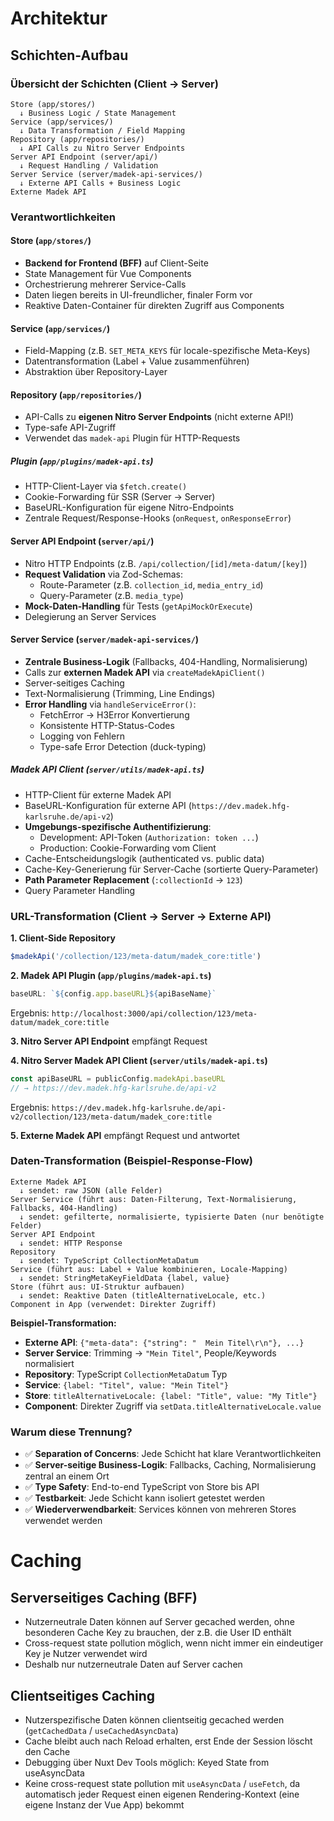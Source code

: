 # Architektur

## Schichten-Aufbau

### Übersicht der Schichten (Client → Server)

```
Store (app/stores/)
  ↓ Business Logic / State Management
Service (app/services/)
  ↓ Data Transformation / Field Mapping
Repository (app/repositories/)
  ↓ API Calls zu Nitro Server Endpoints
Server API Endpoint (server/api/)
  ↓ Request Handling / Validation
Server Service (server/madek-api-services/)
  ↓ Externe API Calls + Business Logic
Externe Madek API
```

### Verantwortlichkeiten

#### Store (`app/stores/`)
- **Backend for Frontend (BFF)** auf Client-Seite
- State Management für Vue Components
- Orchestrierung mehrerer Service-Calls
- Daten liegen bereits in UI-freundlicher, finaler Form vor
- Reaktive Daten-Container für direkten Zugriff aus Components

#### Service (`app/services/`)
- Field-Mapping (z.B. `SET_META_KEYS` für locale-spezifische Meta-Keys)
- Datentransformation (Label + Value zusammenführen)
- Abstraktion über Repository-Layer

#### Repository (`app/repositories/`)
- API-Calls zu **eigenen Nitro Server Endpoints** (nicht externe API!)
- Type-safe API-Zugriff
- Verwendet das `madek-api` Plugin für HTTP-Requests

##### Plugin (`app/plugins/madek-api.ts`)
- HTTP-Client-Layer via `$fetch.create()`
- Cookie-Forwarding für SSR (Server → Server)
- BaseURL-Konfiguration für eigene Nitro-Endpoints
- Zentrale Request/Response-Hooks (`onRequest`, `onResponseError`)

#### Server API Endpoint (`server/api/`)
- Nitro HTTP Endpoints (z.B. `/api/collection/[id]/meta-datum/[key]`)
- **Request Validation** via Zod-Schemas:
  - Route-Parameter (z.B. `collection_id`, `media_entry_id`)
  - Query-Parameter (z.B. `media_type`)
- **Mock-Daten-Handling** für Tests (`getApiMockOrExecute`)
- Delegierung an Server Services

#### Server Service (`server/madek-api-services/`)
- **Zentrale Business-Logik** (Fallbacks, 404-Handling, Normalisierung)
- Calls zur **externen Madek API** via `createMadekApiClient()`
- Server-seitiges Caching
- Text-Normalisierung (Trimming, Line Endings)
- **Error Handling** via `handleServiceError()`:
  - FetchError → H3Error Konvertierung
  - Konsistente HTTP-Status-Codes
  - Logging von Fehlern
  - Type-safe Error Detection (duck-typing)

##### Madek API Client (`server/utils/madek-api.ts`)
- HTTP-Client für externe Madek API
- BaseURL-Konfiguration für externe API (`https://dev.madek.hfg-karlsruhe.de/api-v2`)
- **Umgebungs-spezifische Authentifizierung**:
  - Development: API-Token (`Authorization: token ...`)
  - Production: Cookie-Forwarding vom Client
- Cache-Entscheidungslogik (authenticated vs. public data)
- Cache-Key-Generierung für Server-Cache (sortierte Query-Parameter)
- **Path Parameter Replacement** (`:collectionId` → `123`)
- Query Parameter Handling

### URL-Transformation (Client → Server → Externe API)

**1. Client-Side Repository**
```typescript
$madekApi('/collection/123/meta-datum/madek_core:title')
```

**2. Madek API Plugin (`app/plugins/madek-api.ts`)**
```typescript
baseURL: `${config.app.baseURL}${apiBaseName}`
```
Ergebnis: `http://localhost:3000/api/collection/123/meta-datum/madek_core:title`

**3. Nitro Server API Endpoint** empfängt Request

**4. Nitro Server Madek API Client (`server/utils/madek-api.ts`)**
```typescript
const apiBaseURL = publicConfig.madekApi.baseURL
// → https://dev.madek.hfg-karlsruhe.de/api-v2
```
Ergebnis: `https://dev.madek.hfg-karlsruhe.de/api-v2/collection/123/meta-datum/madek_core:title`

**5. Externe Madek API** empfängt Request und antwortet

### Daten-Transformation (Beispiel-Response-Flow)

```
Externe Madek API
  ↓ sendet: raw JSON (alle Felder)
Server Service (führt aus: Daten-Filterung, Text-Normalisierung, Fallbacks, 404-Handling)
  ↓ sendet: gefilterte, normalisierte, typisierte Daten (nur benötigte Felder)
Server API Endpoint
  ↓ sendet: HTTP Response
Repository
  ↓ sendet: TypeScript CollectionMetaDatum
Service (führt aus: Label + Value kombinieren, Locale-Mapping)
  ↓ sendet: StringMetaKeyFieldData {label, value}
Store (führt aus: UI-Struktur aufbauen)
  ↓ sendet: Reaktive Daten (titleAlternativeLocale, etc.)
Component in App (verwendet: Direkter Zugriff)
```

**Beispiel-Transformation:**
- **Externe API**: `{"meta-data": {"string": "  Mein Titel\r\n"}, ...}`
- **Server Service**: Trimming → `"Mein Titel"`, People/Keywords normalisiert
- **Repository**: TypeScript `CollectionMetaDatum` Typ
- **Service**: `{label: "Titel", value: "Mein Titel"}`
- **Store**: `titleAlternativeLocale: {label: "Title", value: "My Title"}`
- **Component**: Direkter Zugriff via `setData.titleAlternativeLocale.value`

### Warum diese Trennung?

- ✅ **Separation of Concerns**: Jede Schicht hat klare Verantwortlichkeiten
- ✅ **Server-seitige Business-Logik**: Fallbacks, Caching, Normalisierung zentral an einem Ort
- ✅ **Type Safety**: End-to-end TypeScript von Store bis API
- ✅ **Testbarkeit**: Jede Schicht kann isoliert getestet werden
- ✅ **Wiederverwendbarkeit**: Services können von mehreren Stores verwendet werden

# Caching

## Serverseitiges Caching (BFF)

- Nutzerneutrale Daten können auf Server gecached werden, ohne besonderen Cache Key zu brauchen, der z.B. die User ID enthält
- Cross-request state pollution möglich, wenn nicht immer ein eindeutiger Key je Nutzer verwendet wird
- Deshalb nur nutzerneutrale Daten auf Server cachen

## Clientseitiges Caching

- Nutzerspezifische Daten können clientseitig gecached werden (`getCachedData` / `useCachedAsyncData`)
- Cache bleibt auch nach Reload erhalten, erst Ende der Session löscht den Cache
- Debugging über Nuxt Dev Tools möglich: Keyed State from useAsyncData
- Keine cross-request state pollution mit `useAsyncData` / `useFetch`, da automatisch jeder Request einen eigenen Rendering-Kontext (eine eigene Instanz der Vue App) bekommt

